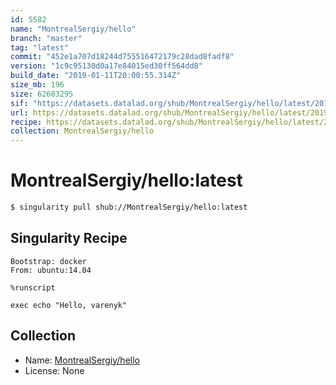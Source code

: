 ```yaml
---
id: 5582
name: "MontrealSergiy/hello"
branch: "master"
tag: "latest"
commit: "452e1a707d18244d755516472179c28dad8fadf8"
version: "1c9c95130d0a17e84015ed30ff564dd8"
build_date: "2019-01-11T20:00:55.314Z"
size_mb: 196
size: 62603295
sif: "https://datasets.datalad.org/shub/MontrealSergiy/hello/latest/2019-01-11-452e1a70-1c9c9513/1c9c95130d0a17e84015ed30ff564dd8.simg"
url: https://datasets.datalad.org/shub/MontrealSergiy/hello/latest/2019-01-11-452e1a70-1c9c9513/
recipe: https://datasets.datalad.org/shub/MontrealSergiy/hello/latest/2019-01-11-452e1a70-1c9c9513/Singularity
collection: MontrealSergiy/hello
---
```


# MontrealSergiy/hello:latest

```bash
$ singularity pull shub://MontrealSergiy/hello:latest
```

## Singularity Recipe

```singularity
Bootstrap: docker
From: ubuntu:14.04

%runscript

exec echo "Hello, varenyk"
```

## Collection

 - Name: [MontrealSergiy/hello](https://github.com/MontrealSergiy/hello)
 - License: None

